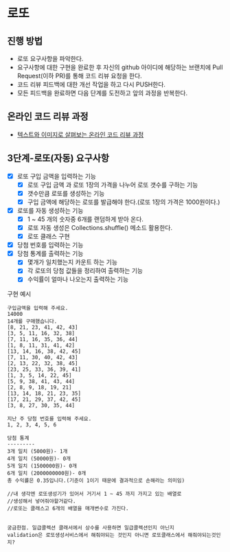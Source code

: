 # 로또
## 진행 방법
* 로또 요구사항을 파악한다.
* 요구사항에 대한 구현을 완료한 후 자신의 github 아이디에 해당하는 브랜치에 Pull Request(이하 PR)를 통해 코드 리뷰 요청을 한다.
* 코드 리뷰 피드백에 대한 개선 작업을 하고 다시 PUSH한다.
* 모든 피드백을 완료하면 다음 단계를 도전하고 앞의 과정을 반복한다.

## 온라인 코드 리뷰 과정
* [텍스트와 이미지로 살펴보는 온라인 코드 리뷰 과정](https://github.com/next-step/nextstep-docs/tree/master/codereview)

## 3단계-로또(자동) 요구사항
* [x] 로또 구입 금액을 입력하는 기능 
  * [x] 로또 구입 금액 과 로또 1장의 가격을 나누어 로또 갯수를 구하는 기능
  * [x] 갯수만큼 로또를 생성하는 기능
  * [x] 구입 금액에 해당하는 로또를 발급해야 한다.(로또 1장의 가격은 1000원이다.)
* [x] 로또를 자동 생성하는 기능
  * [x] 1 ~ 45 개의 숫자중 6개를 랜덤하게 받아 온다.
  * [x] 로또 자동 생성은 Collections.shuffle() 메소드 활용한다.
  * [x] 로또 클래스 구현
* [x] 당첨 번호를 입력하는 기능
* [x] 당첨 통계를 출력하는 기능
  * [x] 몇개가 일치했는지 카운트 하는 기능
  * [x] 각 로또의 당첨 값들을 정리하여 출력하는 기능
  * [x] 수익률이 얼마나 나오는지 출력하는 기능
  
구현 예시
~~~
구입금액을 입력해 주세요.
14000
14개를 구매했습니다.
[8, 21, 23, 41, 42, 43]
[3, 5, 11, 16, 32, 38]
[7, 11, 16, 35, 36, 44]
[1, 8, 11, 31, 41, 42]
[13, 14, 16, 38, 42, 45]
[7, 11, 30, 40, 42, 43]
[2, 13, 22, 32, 38, 45]
[23, 25, 33, 36, 39, 41]
[1, 3, 5, 14, 22, 45]
[5, 9, 38, 41, 43, 44]
[2, 8, 9, 18, 19, 21]
[13, 14, 18, 21, 23, 35]
[17, 21, 29, 37, 42, 45]
[3, 8, 27, 30, 35, 44]

지난 주 당첨 번호를 입력해 주세요.
1, 2, 3, 4, 5, 6

당첨 통계
---------
3개 일치 (5000원)- 1개
4개 일치 (50000원)- 0개
5개 일치 (1500000원)- 0개
6개 일치 (2000000000원)- 0개
총 수익률은 0.35입니다.(기준이 1이기 때문에 결과적으로 손해라는 의미임)
~~~

    //내 생각엔 로또생성기가 있어서 거기서 1 ~ 45 까지 가지고 있는 배열로
    //생성해서 넣어줘야할거같다.
    //로또는 클래스고 6개의 배열을 매개변수로 가진다.


    궁금한점. 일급콜렉션 클래서에서 상수를 사용하면 일급콜렉션인지 아닌지
    validation은 로또생성서비스에서 해줘야되는 것인지 아니면 로또클래스에서 해줘야되는것인지?
